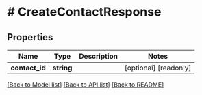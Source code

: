 # # CreateContactResponse

## Properties

Name | Type | Description | Notes
------------ | ------------- | ------------- | -------------
**contact_id** | **string** |  | [optional] [readonly]

[[Back to Model list]](../../README.md#models) [[Back to API list]](../../README.md#endpoints) [[Back to README]](../../README.md)
